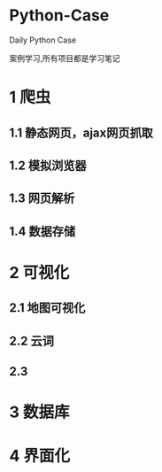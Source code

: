 # Python-Case
Daily Python Case

案例学习,所有项目都是学习笔记

# 1 爬虫
## 1.1 静态网页，ajax网页抓取
## 1.2 模拟浏览器
## 1.3 网页解析
## 1.4 数据存储

# 2 可视化
## 2.1 地图可视化
## 2.2 云词
## 2.3 

# 3 数据库


# 4 界面化
